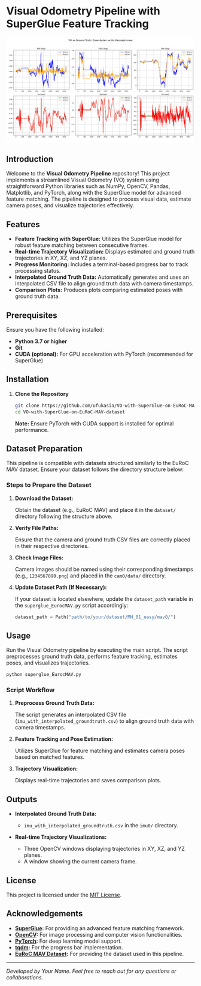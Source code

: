 # Visual Odometry Pipeline with SuperGlue Feature Tracking

![Visual Odometry Plot](vo_vs_gt_plot.png?raw=true)

## Introduction

Welcome to the **Visual Odometry Pipeline** repository! This project implements a streamlined Visual Odometry (VO) system using straightforward Python libraries such as NumPy, OpenCV, Pandas, Matplotlib, and PyTorch, along with the SuperGlue model for advanced feature matching. The pipeline is designed to process visual data, estimate camera poses, and visualize trajectories effectively.

## Features

- **Feature Tracking with SuperGlue:** Utilizes the SuperGlue model for robust feature matching between consecutive frames.
- **Real-time Trajectory Visualization:** Displays estimated and ground truth trajectories in XY, XZ, and YZ planes.
- **Progress Monitoring:** Includes a terminal-based progress bar to track processing status.
- **Interpolated Ground Truth Data:** Automatically generates and uses an interpolated CSV file to align ground truth data with camera timestamps.
- **Comparison Plots:** Produces plots comparing estimated poses with ground truth data.

## Prerequisites

Ensure you have the following installed:

- **Python 3.7 or higher**
- **Git**
- **CUDA (optional):** For GPU acceleration with PyTorch (recommended for SuperGlue)

## Installation

1. **Clone the Repository**

   ```bash
   git clone https://github.com/ufukasia/VO-with-SuperGlue-on-EuRoC-MAV-dataset.git
   cd VO-with-SuperGlue-on-EuRoC-MAV-dataset
   ```


   **Note:** Ensure PyTorch with CUDA support is installed for optimal performance.

## Dataset Preparation

This pipeline is compatible with datasets structured similarly to the EuRoC MAV dataset. Ensure your dataset follows the directory structure below:



### Steps to Prepare the Dataset

1. **Download the Dataset:**

   Obtain the dataset (e.g., EuRoC MAV) and place it in the `dataset/` directory following the structure above.

2. **Verify File Paths:**

   Ensure that the camera and ground truth CSV files are correctly placed in their respective directories.

3. **Check Image Files:**

   Camera images should be named using their corresponding timestamps (e.g., `1234567890.png`) and placed in the `cam0/data/` directory.

4. **Update Dataset Path (If Necessary):**

   If your dataset is located elsewhere, update the `dataset_path` variable in the `superglue_EurocMAV.py` script accordingly:

   ```python
   dataset_path = Path("path/to/your/dataset/MH_01_easy/mav0/")
   ```

## Usage

Run the Visual Odometry pipeline by executing the main script. The script preprocesses ground truth data, performs feature tracking, estimates poses, and visualizes trajectories.

```bash
python superglue_EurocMAV.py
```

### Script Workflow

1. **Preprocess Ground Truth Data:**

   The script generates an interpolated CSV file (`imu_with_interpolated_groundtruth.csv`) to align ground truth data with camera timestamps.

2. **Feature Tracking and Pose Estimation:**

   Utilizes SuperGlue for feature matching and estimates camera poses based on matched features.

3. **Trajectory Visualization:**

   Displays real-time trajectories and saves comparison plots.

## Outputs

- **Interpolated Ground Truth Data:**
  
  - `imu_with_interpolated_groundtruth.csv` in the `imu0/` directory.

- **Real-time Trajectory Visualizations:**
  
  - Three OpenCV windows displaying trajectories in XY, XZ, and YZ planes.
  - A window showing the current camera frame.






## License

This project is licensed under the [MIT License](LICENSE).

## Acknowledgements

- **[SuperGlue](https://github.com/magicleap/SuperGluePretrainedNetwork):** For providing an advanced feature matching framework.
- **[OpenCV](https://opencv.org/):** For image processing and computer vision functionalities.
- **[PyTorch](https://pytorch.org/):** For deep learning model support.
- **[tqdm](https://github.com/tqdm/tqdm):** For the progress bar implementation.
- **[EuRoC MAV Dataset](https://projects.asl.ethz.ch/datasets/doku.php?id=kmavvisualinertialdatasets):** For providing the dataset used in this pipeline.

---

*Developed by Your Name. Feel free to reach out for any questions or collaborations.*
